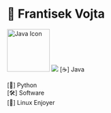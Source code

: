 # 👋 Frantisek Vojta


<td><img src="https://techstack-generator.vercel.app/java-icon.svg" alt="Java Icon" width="100"></td>
    <td style="width: 50px;"></td>
<img src="https://github-readme-stats.vercel.app/api/top-langs/?username=Frantisek-vojta&layout=compact&theme=vision-friendly-dark">
[☕] Java  

[🐍] Python  
[🛠️] Software                                                                                                                                                                                                                                                                                                                                                                                                                                                                                                                                                                                                            
[🐧] Linux Enjoyer
